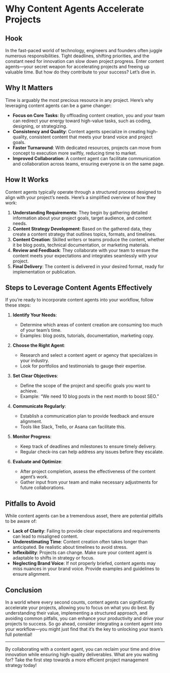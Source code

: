 # Why Content Agents Accelerate Projects

## Hook

In the fast-paced world of technology, engineers and founders often juggle numerous responsibilities. Tight deadlines, shifting priorities, and the constant need for innovation can slow down project progress. Enter content agents—your secret weapon for accelerating projects and freeing up valuable time. But how do they contribute to your success? Let’s dive in.

## Why It Matters

Time is arguably the most precious resource in any project. Here’s why leveraging content agents can be a game changer:

- **Focus on Core Tasks**: By offloading content creation, you and your team can redirect your energy toward high-value tasks, such as coding, designing, or strategizing.
- **Consistency and Quality**: Content agents specialize in creating high-quality, consistent content that meets your brand voice and project goals.
- **Faster Turnaround**: With dedicated resources, projects can move from concept to execution more swiftly, reducing time to market.
- **Improved Collaboration**: A content agent can facilitate communication and collaboration across teams, ensuring everyone is on the same page.

## How It Works

Content agents typically operate through a structured process designed to align with your project’s needs. Here’s a simplified overview of how they work:

1. **Understanding Requirements**: They begin by gathering detailed information about your project goals, target audience, and content needs.
2. **Content Strategy Development**: Based on the gathered data, they create a content strategy that outlines topics, formats, and timelines.
3. **Content Creation**: Skilled writers or teams produce the content, whether it be blog posts, technical documentation, or marketing materials.
4. **Review and Feedback**: They collaborate with your team to ensure the content meets your expectations and integrates seamlessly with your project.
5. **Final Delivery**: The content is delivered in your desired format, ready for implementation or publication.

## Steps to Leverage Content Agents Effectively

If you’re ready to incorporate content agents into your workflow, follow these steps:

1. **Identify Your Needs**:
    - Determine which areas of content creation are consuming too much of your team’s time.
    - Examples: blog posts, tutorials, documentation, marketing copy.

2. **Choose the Right Agent**:
    - Research and select a content agent or agency that specializes in your industry.
    - Look for portfolios and testimonials to gauge their expertise.

3. **Set Clear Objectives**:
    - Define the scope of the project and specific goals you want to achieve.
    - Example: “We need 10 blog posts in the next month to boost SEO.”

4. **Communicate Regularly**:
    - Establish a communication plan to provide feedback and ensure alignment.
    - Tools like Slack, Trello, or Asana can facilitate this.

5. **Monitor Progress**:
    - Keep track of deadlines and milestones to ensure timely delivery.
    - Regular check-ins can help address any issues before they escalate.

6. **Evaluate and Optimize**:
    - After project completion, assess the effectiveness of the content agent’s work.
    - Gather input from your team and make necessary adjustments for future collaborations.

## Pitfalls to Avoid

While content agents can be a tremendous asset, there are potential pitfalls to be aware of:

- **Lack of Clarity**: Failing to provide clear expectations and requirements can lead to misaligned content.
- **Underestimating Time**: Content creation often takes longer than anticipated. Be realistic about timelines to avoid stress.
- **Inflexibility**: Projects can change. Make sure your content agent is adaptable to shifts in strategy or focus.
- **Neglecting Brand Voice**: If not properly briefed, content agents may miss nuances in your brand voice. Provide examples and guidelines to ensure alignment.

## Conclusion

In a world where every second counts, content agents can significantly accelerate your projects, allowing you to focus on what you do best. By understanding their value, implementing a structured approach, and avoiding common pitfalls, you can enhance your productivity and drive your projects to success. So go ahead, consider integrating a content agent into your workflow—you might just find that it’s the key to unlocking your team’s full potential! 

---

By collaborating with a content agent, you can reclaim your time and drive innovation while ensuring high-quality deliverables. What are you waiting for? Take the first step towards a more efficient project management strategy today!